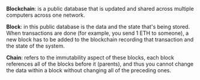 **Blockchain**: is a public database that is updated and shared across multiple computers across one network. 

**Block**: in this public database is the data and the state that's being stored. When transactions are done (for example, you send 1 ETH to someone), a new block has to be added to the blockchain recording that transaction and the state of the system. 

**Chain**: refers to the immutability aspect of these blocks, each block references all of the blocks before it (parents), and thus you cannot change the data within a block without changing all of the preceding ones. 